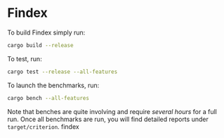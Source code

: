 # Findex

To build Findex simply run:

```bash
cargo build --release
```

To test, run:

```bash
cargo test --release --all-features
```

To launch the benchmarks, run:

```bash
cargo bench --all-features
```

Note that benches are quite involving and require _several hours_ for a full
run. Once all benchmarks are run, you will find detailed reports under `target/criterion`.
findex
